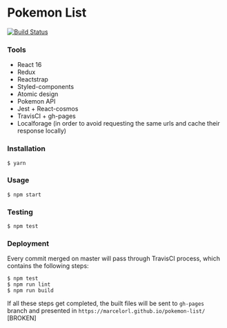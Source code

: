 # Pokemon List

[![Build Status](https://travis-ci.org/marcelorl/pokemon-list.svg?branch=master)](https://travis-ci.org/marcelorl/pokemon-list)

### Tools

  - React 16
  - Redux
  - Reactstrap
  - Styled-components
  - Atomic design
  - Pokemon API
  - Jest + React-cosmos
  - TravisCI + gh-pages
  - Localforage (in order to avoid requesting the same urls and cache their response locally)

### Installation

```$ yarn```

### Usage

```$ npm start```

### Testing

```$ npm test```

### Deployment

Every commit merged on master will pass through TravisCI process, which contains the following steps:

```
$ npm test
$ npm run lint
$ npm run build
```
 
 If all these steps get completed, the built files will be sent to `gh-pages` branch and presented in
 `https://marcelorl.github.io/pokemon-list/` [BROKEN]
